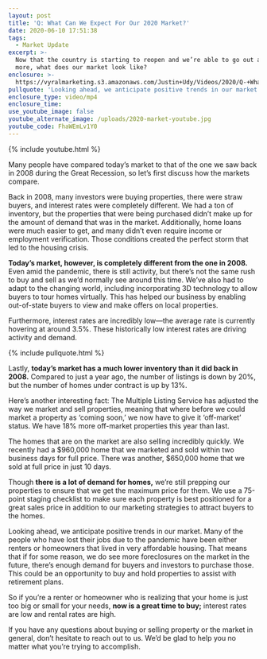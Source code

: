 ```yaml
---
layout: post
title: 'Q: What Can We Expect For Our 2020 Market?'
date: 2020-06-10 17:51:38
tags:
  - Market Update
excerpt: >-
  Now that the country is starting to reopen and we’re able to go out a little
  more, what does our market look like?
enclosure: >-
  https://vyralmarketing.s3.amazonaws.com/Justin+Udy/Videos/2020/Q-+What+Can+We+Expect+For+Our+2020+Market_.mp4
pullquote: 'Looking ahead, we anticipate positive trends in our market.'
enclosure_type: video/mp4
enclosure_time:
use_youtube_image: false
youtube_alternate_image: /uploads/2020-market-youtube.jpg
youtube_code: FhaWEmLv1Y0
---
```


{% include youtube.html %}

Many people have compared today’s market to that of the one we saw back in 2008 during the Great Recession, so let’s first discuss how the markets compare.

Back in 2008, many investors were buying properties, there were straw buyers, and interest rates were completely different. We had a ton of inventory, but the properties that were being purchased didn’t make up for the amount of demand that was in the market. Additionally, home loans were much easier to get, and many didn’t even require income or employment verification. Those conditions created the perfect storm that led to the housing crisis.

**Today’s market, however, is completely different from the one in 2008.** Even amid the pandemic, there is still activity, but there’s not the same rush to buy and sell as we’d normally see around this time. We’ve also had to adapt to the changing world, including incorporating 3D technology to allow buyers to tour homes virtually. This has helped our business by enabling out-of-state buyers to view and make offers on local properties.

Furthermore, interest rates are incredibly low—the average rate is currently hovering at around 3.5%. These historically low interest rates are driving activity and demand.

{% include pullquote.html %}

Lastly, **today’s market has a much lower inventory than it did back in 2008.** Compared to just a year ago, the number of listings is down by 20%, but the number of homes under contract is up by 13%.&nbsp;

Here’s another interesting fact: The Multiple Listing Service has adjusted the way we market and sell properties, meaning that where before we could market a property as ‘coming soon,’ we now have to give it ‘off-market’ status. We have 18% more off-market properties this year than last.

The homes that are on the market are also selling incredibly quickly. We recently had a $960,000 home that we marketed and sold within two business days for full price. There was another, $650,000 home that we sold at full price in just 10 days.

Though **there is a lot of demand for homes,** we’re still prepping our properties to ensure that we get the maximum price for them. We use a 75-point staging checklist to make sure each property is best positioned for a great sales price in addition to our marketing strategies to attract buyers to the homes.

Looking ahead, we anticipate positive trends in our market. Many of the people who have lost their jobs due to the pandemic have been either renters or homeowners that lived in very affordable housing. That means that if for some reason, we do see more foreclosures on the market in the future, there’s enough demand for buyers and investors to purchase those. This could be an opportunity to buy and hold properties to assist with retirement plans.

So if you’re a renter or homeowner who is realizing that your home is just too big or small for your needs, **now is a great time to buy;** interest rates are low and rental rates are high.

If you have any questions about buying or selling property or the market in general, don’t hesitate to reach out to us. We’d be glad to help you no matter what you’re trying to accomplish.